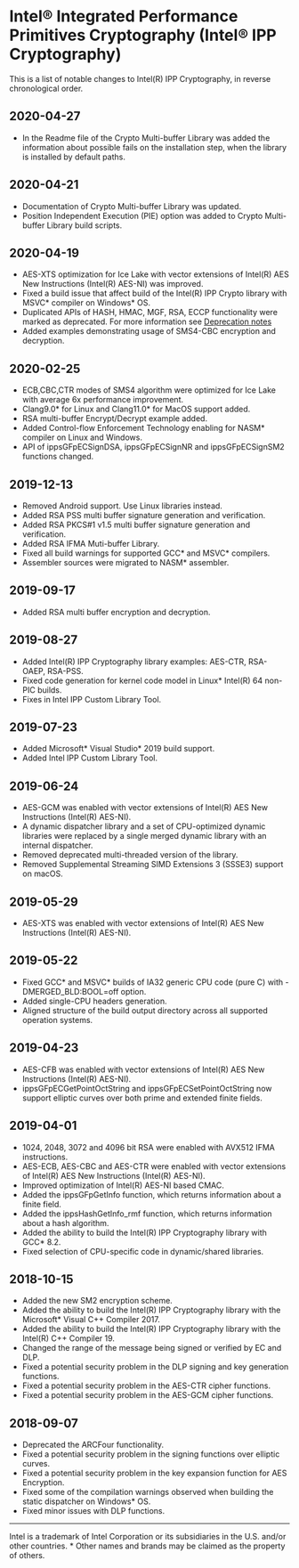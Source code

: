 # Intel® Integrated Performance Primitives Cryptography (Intel® IPP Cryptography)

This is a list of notable changes to Intel(R) IPP Cryptography, in reverse chronological order.

## 2020-04-27
- In the Readme file of the Crypto Multi-buffer Library was added the information about possible fails on the installation step, when the library is installed by default paths.

## 2020-04-21
- Documentation of Crypto Multi-buffer Library was updated.
- Position Independent Execution (PIE) option was added to Crypto Multi-buffer Library build scripts.

## 2020-04-19
- AES-XTS optimization for Ice Lake with vector extensions of Intel(R) AES New Instructions (Intel(R) AES-NI) was improved.
- Fixed a build issue that affect build of the Intel(R) IPP Crypto library with MSVC\* compiler on Windows\* OS.
- Duplicated APIs of HASH, HMAC, MGF, RSA, ECCP functionality were marked as deprecated. For more information see [Deprecation notes](./DEPRECATION_NOTES.md)
- Added examples demonstrating usage of SMS4-CBC encryption and decryption.

## 2020-02-25
- ECB,CBC,CTR modes of SMS4 algorithm were optimized for Ice Lake with average 6x performance improvement.
- Clang9.0\* for Linux and Clang11.0\* for MacOS support added.
- RSA multi-buffer Encrypt/Decrypt example added.
- Added Control-flow Enforcement Technology enabling for NASM\* compiler on Linux and Windows.
- API of ippsGFpECSignDSA, ippsGFpECSignNR and ippsGFpECSignSM2 functions changed.

## 2019-12-13
- Removed Android support. Use Linux libraries instead.
- Added RSA PSS multi buffer signature generation and verification.
- Added RSA PKCS#1 v1.5 multi buffer signature generation and verification.
- Added RSA IFMA Muti-buffer Library.
- Fixed all build warnings for supported GCC\* and MSVC\* compilers.
- Assembler sources were migrated to NASM\* assembler.

## 2019-09-17
- Added RSA multi buffer encryption and decryption.

## 2019-08-27
- Added Intel(R) IPP Cryptography library examples: AES-CTR, RSA-OAEP, RSA-PSS.
- Fixed code generation for kernel code model in Linux* Intel(R) 64 non-PIC builds.
- Fixes in Intel IPP Custom Library Tool.

## 2019-07-23
- Added Microsoft\* Visual Studio\* 2019 build support.
- Added Intel IPP Custom Library Tool.

## 2019-06-24
- AES-GCM was enabled with vector extensions of Intel(R) AES New Instructions (Intel(R) AES-NI).
- A dynamic dispatcher library and a set of CPU-optimized dynamic libraries were replaced by a single merged dynamic library with an internal dispatcher.
- Removed deprecated multi-threaded version of the library.
- Removed Supplemental Streaming SIMD Extensions 3 (SSSE3) support on macOS.

## 2019-05-29
- AES-XTS was enabled with vector extensions of Intel(R) AES New Instructions (Intel(R) AES-NI).

## 2019-05-22
- Fixed GCC\* and MSVC\* builds of IA32 generic CPU code (pure C) with -DMERGED_BLD:BOOL=off option.
- Added single-CPU headers generation.
- Aligned structure of the build output directory across all supported operation systems.

## 2019-04-23
- AES-CFB was enabled with vector extensions of Intel(R) AES New Instructions (Intel(R) AES-NI).
- ippsGFpECGetPointOctString and ippsGFpECSetPointOctString now support elliptic curves over both prime and extended finite fields.

## 2019-04-01
- 1024, 2048, 3072 and 4096 bit RSA were enabled with AVX512 IFMA instructions.
- AES-ECB, AES-CBC and AES-CTR were enabled with vector extensions of Intel(R) AES New Instructions (Intel(R) AES-NI).
- Improved optimization of Intel(R) AES-NI based CMAC.
- Added the ippsGFpGetInfo function, which returns information about a finite field.
- Added the ippsHashGetInfo_rmf function, which returns information about a hash algorithm.
- Added the ability to build the Intel(R) IPP Cryptography library with GCC\* 8.2.
- Fixed selection of CPU-specific code in dynamic/shared libraries.

## 2018-10-15
- Added the new SM2 encryption scheme.
- Added the ability to build the Intel(R) IPP Cryptography library with the Microsoft\* Visual C++ Compiler 2017.
- Added the ability to build the Intel(R) IPP Cryptography library with the Intel(R) C++ Compiler 19.
- Changed the range of the message being signed or verified by EC and DLP.
- Fixed a potential security problem in the DLP signing and key generation functions.
- Fixed a potential security problem in the AES-CTR cipher functions.
- Fixed a potential security problem in the AES-GCM cipher functions.

## 2018-09-07
- Deprecated the ARCFour functionality.
- Fixed a potential security problem in the signing functions over elliptic curves.
- Fixed a potential security problem in the key expansion function for AES Encryption.
- Fixed some of the compilation warnings observed when building the static dispatcher on Windows\* OS.
- Fixed minor issues with DLP functions.


------------------------------------------------------------------------
Intel is a trademark of Intel Corporation or its subsidiaries in the U.S. and/or other countries.
\* Other names and brands may be claimed as the property of others.
